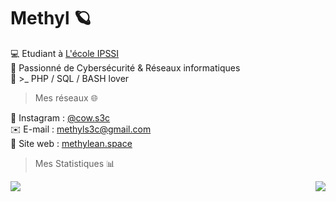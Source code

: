 # Methyl 🪐  
  
  
💻 Etudiant à [L'école IPSSI](https://github.com/IPSSI-school)  
🔐 Passionné de Cybersécurité & Réseaux informatiques  
💎 >_ PHP / SQL / BASH lover  
  
  
> Mes réseaux 🌐
  
📸 Instagram : [@cow.s3c](https://instagram.com/cow.s3c)  
✉️ E-mail : [methyls3c@gmail.com](mailto:methyls3c@gmail.com)  
🌙 Site web : [methylean.space](https://methylean.space)  
  
  
> Mes Statistiques 📊  
  
<img align="right" src="https://github-readme-stats.vercel.app/api?username=ScriptingForLife&show_icons=true&hide_border=true" />
<img align="left" src="https://github-readme-stats.vercel.app/api/top-langs/?username=ScriptingForLife&show_icons=true&hide_border=true" />
